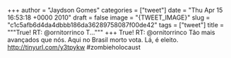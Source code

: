 
+++
author = "Jaydson Gomes"
categories = ["tweet"]
date = "Thu Apr 15 16:53:18 +0000 2010"
draft = false
image = "{TWEET_IMAGE}"
slug = "c1c5afb6d4da4dbbb186da36289758087f00de42"
tags = ["tweet"]
title = """True! RT: @ornitorrinco T..."""
+++
True! RT: @ornitorrinco Tão mais avançados que nós. Aqui no Brasil morto vota. Lá, é eleito. http://tinyurl.com/y3tpykw #zombieholocaust
